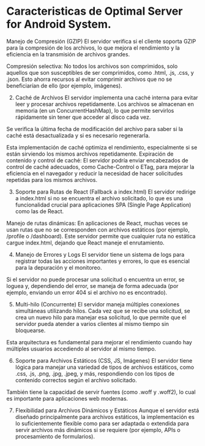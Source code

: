 # Caracteristicas de Optimal Server for Android System.

Manejo de Compresión (GZIP)
El servidor verifica si el cliente soporta GZIP para la compresión de los archivos, lo que mejora el rendimiento y la eficiencia en la transmisión de archivos grandes.

Compresión selectiva: No todos los archivos son comprimidos, solo aquellos que son susceptibles de ser comprimidos, como .html, .js, .css, y .json. Esto ahorra recursos al evitar comprimir archivos que no se beneficiarían de ello (por ejemplo, imágenes).

2. Caché de Archivos
El servidor implementa una caché interna para evitar leer y procesar archivos repetidamente. Los archivos se almacenan en memoria (en un ConcurrentHashMap), lo que permite servirlos rápidamente sin tener que acceder al disco cada vez.

Se verifica la última fecha de modificación del archivo para saber si la caché está desactualizada y si es necesario regenerarla.

Esta implementación de caché optimiza el rendimiento, especialmente si se están sirviendo los mismos archivos repetidamente.
Expiración de contenido y control de caché: El servidor podría enviar encabezados de control de caché adecuados, 
como Cache-Control o ETag, para mejorar la eficiencia en el navegador y reducir la necesidad de hacer solicitudes 
repetidas para los mismos archivos.

3. Soporte para Rutas de React (Fallback a index.html)
El servidor redirige a index.html si no se encuentra el archivo solicitado, lo que es una funcionalidad crucial para aplicaciones SPA (Single Page Application) como las de React.

Manejo de rutas dinámicas: En aplicaciones de React, muchas veces se usan rutas que no se corresponden con archivos estáticos (por ejemplo, /profile o /dashboard). Este servidor permite que cualquier ruta no estática cargue index.html, dejando que React maneje el enrutamiento.

4. Manejo de Errores y Logs
El servidor tiene un sistema de logs para registrar todas las acciones importantes y errores, lo que es esencial para la depuración y el monitoreo.

Si el servidor no puede procesar una solicitud o encuentra un error, se loguea y, dependiendo del error, se maneja de forma adecuada (por ejemplo, enviando un error 404 si el archivo no es encontrado).

5. Multi-hilo (Concurrente)
El servidor maneja múltiples conexiones simultáneas utilizando hilos. Cada vez que se recibe una solicitud, se crea un nuevo hilo para manejar esa solicitud, lo que permite que el servidor pueda atender a varios clientes al mismo tiempo sin bloquearse.

Esta arquitectura es fundamental para mejorar el rendimiento cuando hay múltiples usuarios accediendo al servidor al mismo tiempo.

6. Soporte para Archivos Estáticos (CSS, JS, Imágenes)
El servidor tiene lógica para manejar una variedad de tipos de archivos estáticos, como .css, .js, .png, .jpg, .jpeg, y más, respondiendo con los tipos de contenido correctos según el archivo solicitado.

También tiene la capacidad de servir fuentes (como .woff y .woff2), lo cual es importante para aplicaciones web modernas.

7. Flexibilidad para Archivos Dinámicos y Estáticos
Aunque el servidor está diseñado principalmente para archivos estáticos, la implementación es lo suficientemente flexible como para ser adaptada o extendida para servir archivos más dinámicos si se requiere (por ejemplo, APIs o procesamiento de formularios).


